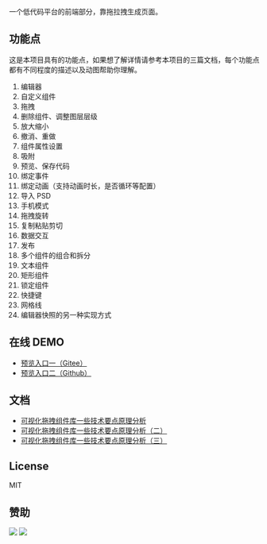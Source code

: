 一个低代码平台的前端部分，靠拖拉拽生成页面。
## 功能点
这是本项目具有的功能点，如果想了解详情请参考本项目的三篇文档，每个功能点都有不同程度的描述以及动图帮助你理解。
1. 编辑器
2. 自定义组件
3. 拖拽
4. 删除组件、调整图层层级
5. 放大缩小
6. 撤消、重做
7. 组件属性设置
8. 吸附
9. 预览、保存代码
10. 绑定事件
11. 绑定动画（支持动画时长，是否循环等配置）
12. 导入 PSD
13. 手机模式
14. 拖拽旋转
15. 复制粘贴剪切
16. 数据交互
17. 发布
18. 多个组件的组合和拆分
19. 文本组件
20. 矩形组件
21. 锁定组件
22. 快捷键
23. 网格线
24. 编辑器快照的另一种实现方式

## 在线 DEMO
* [预览入口一（Gitee）](https://woai3c.gitee.io/visual-drag-demo)
* [预览入口二（Github）](https://woai3c.github.io/visual-drag-demo)

## 文档
* [可视化拖拽组件库一些技术要点原理分析](https://github.com/woai3c/Front-end-articles/issues/19)
* [可视化拖拽组件库一些技术要点原理分析（二）](https://github.com/woai3c/Front-end-articles/issues/20)
* [可视化拖拽组件库一些技术要点原理分析（三）](https://github.com/woai3c/Front-end-articles/issues/21)

## License
MIT

## 赞助
![](https://github.com/woai3c/nand2tetris/blob/master/img/wx.jpg)
![](https://github.com/woai3c/nand2tetris/blob/master/img/zfb.jpg)
